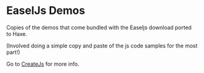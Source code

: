 EaselJs Demos
==========

Copies of the demos that come bundled with the Easeljs download ported to Haxe.

(Involved doing a simple copy and paste of the js code samples for the most part!)

Go to [CreateJs](http://www.createjs.com) for more info.

